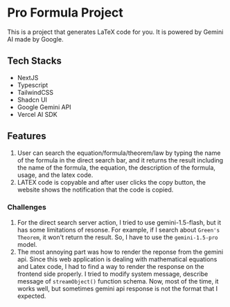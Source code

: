 # Pro Formula Project

This is a project that generates LaTeX code for you. It is powered by Gemini AI made by Google.

## Tech Stacks

- NextJS
- Typescript
- TailwindCSS
- Shadcn UI
- Google Gemini API
- Vercel AI SDK

## Features

1. User can search the equation/formula/theorem/law by typing the name of the formula in the direct search bar, and it returns the result including the name of the formula, the equation, the description of the formula, usage, and the latex code.
2. LATEX code is copyable and after user clicks the copy button, the website shows the notification that the code is copied.

### Challenges

1. For the direct search server action, I tried to use gemini-1.5-flash, but it has some limitations of resonse. For example, if I search about `Green's Theorem`, it won't return the result. So, I have to use the `gemini-1.5-pro` model.
2. The most annoying part was how to render the reponse from the gemini api. Since this web application is dealing with mathematical equations and Latex code, I had to find a way to render the response on the frontend side properly. I tried to modify system message, describe message of `streamObject()` function schema. Now, most of the time, it works well, but sometimes gemini api response is not the format that I expected.
